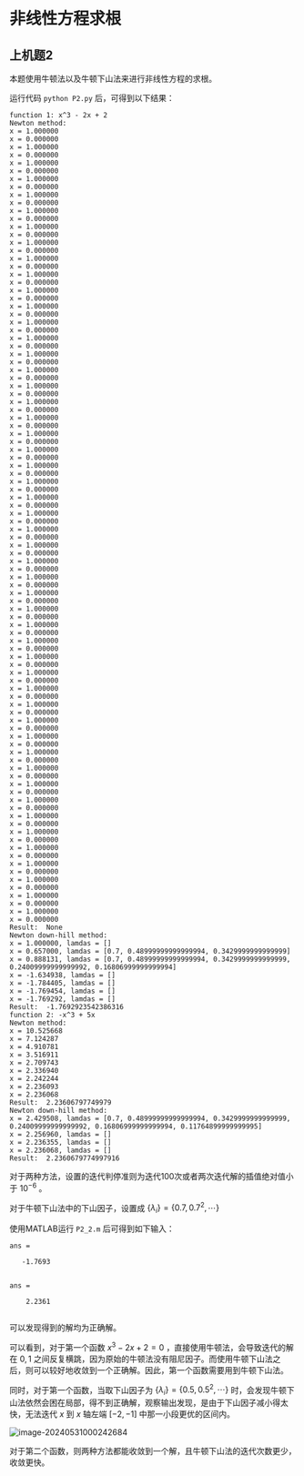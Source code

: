 # 非线性方程求根

## 上机题2

本题使用牛顿法以及牛顿下山法来进行非线性方程的求根。

运行代码 `python P2.py` 后，可得到以下结果：

```
function 1: x^3 - 2x + 2
Newton method:
x = 1.000000
x = 0.000000
x = 1.000000
x = 0.000000
x = 1.000000
x = 0.000000
x = 1.000000
x = 0.000000
x = 1.000000
x = 0.000000
x = 1.000000
x = 0.000000
x = 1.000000
x = 0.000000
x = 1.000000
x = 0.000000
x = 1.000000
x = 0.000000
x = 1.000000
x = 0.000000
x = 1.000000
x = 0.000000
x = 1.000000
x = 0.000000
x = 1.000000
x = 0.000000
x = 1.000000
x = 0.000000
x = 1.000000
x = 0.000000
x = 1.000000
x = 0.000000
x = 1.000000
x = 0.000000
x = 1.000000
x = 0.000000
x = 1.000000
x = 0.000000
x = 1.000000
x = 0.000000
x = 1.000000
x = 0.000000
x = 1.000000
x = 0.000000
x = 1.000000
x = 0.000000
x = 1.000000
x = 0.000000
x = 1.000000
x = 0.000000
x = 1.000000
x = 0.000000
x = 1.000000
x = 0.000000
x = 1.000000
x = 0.000000
x = 1.000000
x = 0.000000
x = 1.000000
x = 0.000000
x = 1.000000
x = 0.000000
x = 1.000000
x = 0.000000
x = 1.000000
x = 0.000000
x = 1.000000
x = 0.000000
x = 1.000000
x = 0.000000
x = 1.000000
x = 0.000000
x = 1.000000
x = 0.000000
x = 1.000000
x = 0.000000
x = 1.000000
x = 0.000000
x = 1.000000
x = 0.000000
x = 1.000000
x = 0.000000
x = 1.000000
x = 0.000000
x = 1.000000
x = 0.000000
x = 1.000000
x = 0.000000
x = 1.000000
x = 0.000000
x = 1.000000
x = 0.000000
x = 1.000000
x = 0.000000
x = 1.000000
x = 0.000000
x = 1.000000
x = 0.000000
x = 1.000000
x = 0.000000
Result:  None
Newton down-hill method:
x = 1.000000, lamdas = []
x = 0.657000, lamdas = [0.7, 0.48999999999999994, 0.3429999999999999]
x = 0.888131, lamdas = [0.7, 0.48999999999999994, 0.3429999999999999, 0.24009999999999992, 0.16806999999999994]
x = -1.634938, lamdas = []
x = -1.784405, lamdas = []
x = -1.769454, lamdas = []
x = -1.769292, lamdas = []
Result:  -1.7692923542386316
function 2: -x^3 + 5x
Newton method:
x = 10.525668
x = 7.124287
x = 4.910781
x = 3.516911
x = 2.709743
x = 2.336940
x = 2.242244
x = 2.236093
x = 2.236068
Result:  2.23606797749979
Newton down-hill method:
x = 2.429508, lamdas = [0.7, 0.48999999999999994, 0.3429999999999999, 0.24009999999999992, 0.16806999999999994, 0.11764899999999995]
x = 2.256960, lamdas = []
x = 2.236355, lamdas = []
x = 2.236068, lamdas = []
Result:  2.2360679774997916
```

对于两种方法，设置的迭代判停准则为迭代100次或者两次迭代解的插值绝对值小于 $10^{-6}$ 。

对于牛顿下山法中的下山因子，设置成 $\{\lambda_i\}=\{0.7,0.7^2,\cdots\}$ 

使用MATLAB运行 `P2_2.m` 后可得到如下输入：

```
ans =

   -1.7693


ans =

    2.2361


```

可以发现得到的解均为正确解。

可以看到，对于第一个函数 $x^3-2x+2=0$  ，直接使用牛顿法，会导致迭代的解在 $0,1$ 之间反复横跳，因为原始的牛顿法没有阻尼因子。而使用牛顿下山法之后，则可以较好地收敛到一个正确解。因此，第一个函数需要用到牛顿下山法。

同时，对于第一个函数，当取下山因子为 $\{\lambda_i\}=\{0.5,0.5^2,\cdots\}$ 时，会发现牛顿下山法依然会困在局部，得不到正确解，观察输出发现，是由于下山因子减小得太快，无法迭代 $x$ 到 $x$ 轴左端 $[-2,-1]$ 中那一小段更优的区间内。

![image-20240531000242684](/Users/fangkechen/GitHub/NumericalAnalysisExp/Exp2/assets/image-20240531000242684.png)

对于第二个函数，则两种方法都能收敛到一个解，且牛顿下山法的迭代次数更少，收敛更快。



